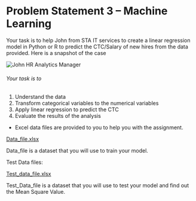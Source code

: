 # Problem Statement 3 – Machine Learning
Your task is to help John from STA IT services to create a linear regression model in Python or R to predict the CTC/Salary of new hires from the data provided. Here is a snapshot of the case

![John HR Analytics Manager](https://lh4.googleusercontent.com/u__xeeu1G_1FdLwOrlo8pLpeecf4RJ8gLO08d3B89B_4_wH-FpdBQAIasvfsjTY-wh4vaOzz3WV6GpOOgems0oabvee0VnOHwUf4vHmWceYvr6n5bI8kN-cYG-ombFBLLpGvNUFS)

###### Your task is to

1. Understand the data
2. Transform categorical variables to the numerical variables
3. Apply linear regression to predict the CTC
4. Evaluate the results of the analysis

* Excel data files are provided to you to help you with the assignment.

<a href="https://docs.google.com/spreadsheets/d/1bcOXd9dFhgxsmonqC0TtFLQrAKfzxQNL/edit?usp=sharing&ouid=106115340208586563833&rtpof=true&sd=true">Data_file.xlsx</a>

Data_file is a dataset that you will use to train your model.

Test Data files:

<a href="https://docs.google.com/spreadsheets/d/1rsyHvyjVzl8YoIzRgyqNTxJIVUoNhivL/edit?usp=sharing&ouid=106115340208586563833&rtpof=true&sd=true">Test_data_file.xlsx</a>

Test_Data_file is a dataset that you will use to test your model and find out the Mean Square Value.
